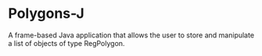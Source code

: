 # Polygons-J
A frame-based Java application that allows the user to store and manipulate a list of objects of type RegPolygon.
